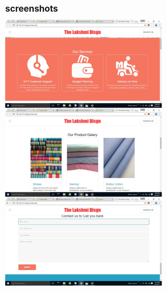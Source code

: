 # screenshots
![Alt text](screen1.JPG?raw=true "")
![Alt text](screen2.JPG?raw=true "")
![Alt text](screen3.JPG?raw=true "")
